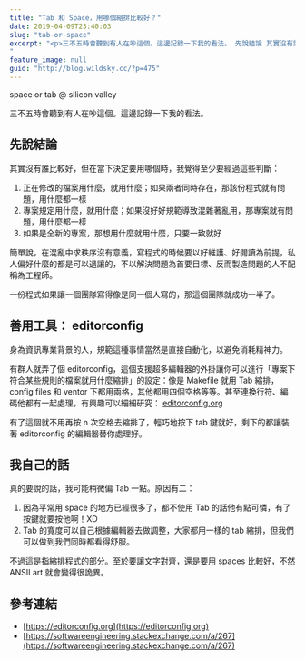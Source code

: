 ```yaml
---
title: "Tab 和 Space，用哪個縮排比較好？"
date: 2019-04-09T23:40:03
slug: "tab-or-space"
excerpt: "<p>三不五時會聽到有人在吵這個。這邊記錄一下我的看法。 先說結論 其實沒有誰比較好，但在當下決定要用哪個時，我覺得&#8230;</p>
"
feature_image: null
guid: "http://blog.wildsky.cc/?p=475"
---
```

space or tab @ silicon valley

三不五時會聽到有人在吵這個。這邊記錄一下我的看法。

先說結論
----

其實沒有誰比較好，但在當下決定要用哪個時，我覺得至少要經過這些判斷：

1.  正在修改的檔案用什麼，就用什麼；如果兩者同時存在，那該份程式就有問題，用什麼都一樣
2.  專案規定用什麼，就用什麼；如果沒好好規範導致混雜著亂用，那專案就有問題，用什麼都一樣
3.  如果是全新的專案，那想用什麼就用什麼，只要一致就好

簡單說，在混亂中求秩序沒有意義，寫程式的時候要以好維護、好閱讀為前提，私人偏好什麼的都是可以退讓的，不以解決問題為首要目標、反而製造問題的人不配稱為工程師。

一份程式如果讓一個團隊寫得像是同一個人寫的，那這個團隊就成功一半了。

善用工具： editorconfig
------------------

身為資訊專業背景的人，規範這種事情當然是直接自動化，以避免消耗精神力。

有群人就弄了個 editorconfig，這個支援超多編輯器的外掛讓你可以進行「專案下符合某些規則的檔案就用什麼縮排」的設定：像是 Makefile 就用 Tab 縮排，config files 和 ventor 下都用兩格，其他都用四個空格等等。甚至連換行符、編碼他都有一起處理，有興趣可以細細研究： [editorconfig.org](https://editorconfig.org/)

有了這個就不用再按 n 次空格去縮排了，輕巧地按下 tab 鍵就好，剩下的都讓裝著 editorconfig 的編輯器替你處理好。

我自己的話
-----

真的要說的話，我可能稍微偏 Tab 一點。原因有二：

1.  因為平常用 space 的地方已經很多了，都不使用 Tab 的話他有點可憐，有了按鍵就要按他啊！XD
2.  Tab 的寬度可以自己根據編輯器去做調整，大家都用一樣的 tab 縮排，但我們可以做到我們同時都看得舒服。

不過這是指縮排程式的部分。至於要讓文字對齊，還是要用 spaces 比較好，不然 ANSII art 就會變得很詭異。

參考連結
----

*   [https://editorconfig.org](https://editorconfig.org)
*   [https://softwareengineering.stackexchange.com/a/267](https://softwareengineering.stackexchange.com/a/267)